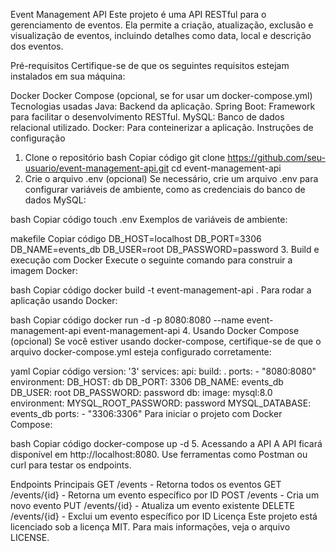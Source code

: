 Event Management API
Este projeto é uma API RESTful para o gerenciamento de eventos. Ela permite a criação, atualização, exclusão e visualização de eventos, incluindo detalhes como data, local e descrição dos eventos.

Pré-requisitos
Certifique-se de que os seguintes requisitos estejam instalados em sua máquina:

Docker
Docker Compose (opcional, se for usar um docker-compose.yml)
Tecnologias usadas
Java: Backend da aplicação.
Spring Boot: Framework para facilitar o desenvolvimento RESTful.
MySQL: Banco de dados relacional utilizado.
Docker: Para conteinerizar a aplicação.
Instruções de configuração
1. Clone o repositório
bash
Copiar código
git clone https://github.com/seu-usuario/event-management-api.git
cd event-management-api
2. Crie o arquivo .env (opcional)
Se necessário, crie um arquivo .env para configurar variáveis de ambiente, como as credenciais do banco de dados MySQL:

bash
Copiar código
touch .env
Exemplos de variáveis de ambiente:

makefile
Copiar código
DB_HOST=localhost
DB_PORT=3306
DB_NAME=events_db
DB_USER=root
DB_PASSWORD=password
3. Build e execução com Docker
Execute o seguinte comando para construir a imagem Docker:

bash
Copiar código
docker build -t event-management-api .
Para rodar a aplicação usando Docker:

bash
Copiar código
docker run -d -p 8080:8080 --name event-management-api event-management-api
4. Usando Docker Compose (opcional)
Se você estiver usando docker-compose, certifique-se de que o arquivo docker-compose.yml esteja configurado corretamente:

yaml
Copiar código
version: '3'
services:
  api:
    build: .
    ports:
      - "8080:8080"
    environment:
      DB_HOST: db
      DB_PORT: 3306
      DB_NAME: events_db
      DB_USER: root
      DB_PASSWORD: password
  db:
    image: mysql:8.0
    environment:
      MYSQL_ROOT_PASSWORD: password
      MYSQL_DATABASE: events_db
    ports:
      - "3306:3306"
Para iniciar o projeto com Docker Compose:

bash
Copiar código
docker-compose up -d
5. Acessando a API
A API ficará disponível em http://localhost:8080. Use ferramentas como Postman ou curl para testar os endpoints.

Endpoints Principais
GET /events - Retorna todos os eventos
GET /events/{id} - Retorna um evento específico por ID
POST /events - Cria um novo evento
PUT /events/{id} - Atualiza um evento existente
DELETE /events/{id} - Exclui um evento específico por ID
Licença
Este projeto está licenciado sob a licença MIT. Para mais informações, veja o arquivo LICENSE.
